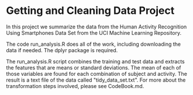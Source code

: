 # Getting and Cleaning Data Project

In this project we summarize the data from the Human Activity Recognition Using Smartphones Data Set from the UCI Machine Learning Repository.

The code run_analysis.R does all of the work, including downloading the data if needed. The dplyr package is required. 

The run_analysis.R script combines the training and test data and extracts the features that are means or standard deviations. The mean of each of those variables are found for each combination of subject and activity. The result is a text file of the data called "tidy_data_set.txt". For more about the transformation steps involved, please see CodeBook.md.



